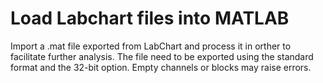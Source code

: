 # Load Labchart files into MATLAB

Import a .mat file exported from LabChart and process it in orther to facilitate further analysis. The file need to be exported
using the standard format and the 32-bit option. Empty channels or blocks may raise errors.
